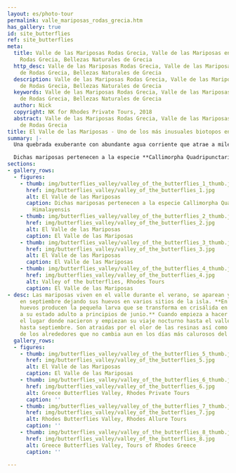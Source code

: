 ```yaml
---
layout: es/photo-tour
permalink: valle_mariposas_rodas_grecia.htm
has_gallery: true
id: site_butterflies
ref: site_butterflies
meta:
  title: Valle de las Mariposas Rodas Grecia, Valle de las Mariposas en la Isla de
    Rodas Grecia, Bellezas Naturales de Grecia
  http_desc: Valle de las Mariposas Rodas Grecia, Valle de las Mariposas en la Isla
    de Rodas Grecia, Bellezas Naturales de Grecia
  description: Valle de las Mariposas Rodas Grecia, Valle de las Mariposas en la Isla
    de Rodas Grecia, Bellezas Naturales de Grecia
  keywords: Valle de las Mariposas Rodas Grecia, Valle de las Mariposas en la Isla
    de Rodas Grecia, Bellezas Naturales de Grecia
  author: Nick
  copyright: NK for Rhodes Private Tours, 2018
  abstract: Valle de las Mariposas Rodas Grecia, Valle de las Mariposas en la Isla
    de Rodas Grecia
title: El Valle de las Mariposas - Uno de los más inusuales biotopos en Europa
summary: |-
  Una quebrada exuberante con abundante agua corriente que atrae a miles de turistas cada año.

  Dichas mariposas pertenecen a la especie **Callimorpha Quadripunctaria Himalayensis** puesto que fueron descubiertas por primera vez en los Himalayas. Desde entonces se ha sabido que también pueden encontrarse en Brasil, Perú, Australia, California y donde los árboles Liquidabar Ortinalis sean nativos ya que éstos contienen una resina con un aroma distintivo y fuerte.
sections:
- gallery_rows:
  - figures:
    - thumb: img/butterflies_valley/valley_of_the_butterflies_1_thumb.jpg
      href: img/butterflies_valley/valley_of_the_butterflies_1.jpg
      alt: El Valle de las Mariposas
      caption: Dichas mariposas pertenecen a la especie Callimorpha Quadripunctaria
        Himalayensis
    - thumb: img/butterflies_valley/valley_of_the_butterflies_2_thumb.jpg
      href: img/butterflies_valley/valley_of_the_butterflies_2.jpg
      alt: El Valle de las Mariposas
      caption: El Valle de las Mariposas
    - thumb: img/butterflies_valley/valley_of_the_butterflies_3_thumb.jpg
      href: img/butterflies_valley/valley_of_the_butterflies_3.jpg
      alt: El Valle de las Mariposas
      caption: El Valle de las Mariposas
    - thumb: img/butterflies_valley/valley_of_the_butterflies_4_thumb.jpg
      href: img/butterflies_valley/valley_of_the_butterflies_4.jpg
      alt: Valley of the butterflies, Rhodes Tours
      caption: El Valle de las Mariposas
- desc: Las mariposas viven en el valle durante el verano, se aparean y luego se marchan
    en septiembre dejando sus huevos en varios sitios de la isla. **En abril estos
    huevos producen la pequeña larva que se transforma en crisálida en mayo y llegan
    a su estado adulto a principios de junio.** Cuando empieza a hacer calor, abandonan
    el lugar donde nacieron y empiezan su viaje nocturno hasta el valle donde permanecerán
    hasta septiembre. Son atraidas por el olor de las resinas así como por la frescura
    de los alrededores que no cambia aun en los días más calurosos del verano.
  gallery_rows:
  - figures:
    - thumb: img/butterflies_valley/valley_of_the_butterflies_5_thumb.jpg
      href: img/butterflies_valley/valley_of_the_butterflies_5.jpg
      alt: El Valle de las Mariposas
      caption: El Valle de las Mariposas
    - thumb: img/butterflies_valley/valley_of_the_butterflies_6_thumb.jpg
      href: img/butterflies_valley/valley_of_the_butterflies_6.jpg
      alt: Greece Butterflies Valley, Rhodes Private Tours
      caption: ''
    - thumb: img/butterflies_valley/valley_of_the_butterflies_7_thumb.jpg
      href: img/butterflies_valley/valley_of_the_butterflies_7.jpg
      alt: Rhodes Butterflies Valley, Rhodes Allure Tours
      caption: ''
    - thumb: img/butterflies_valley/valley_of_the_butterflies_8_thumb.jpg
      href: img/butterflies_valley/valley_of_the_butterflies_8.jpg
      alt: Greece Butterflies Valley, Tours of Rhodes Greece
      caption: ''

---
```

